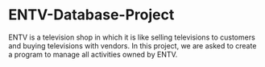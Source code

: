 # ENTV-Database-Project
ENTV is a television shop in which it is like selling televisions to customers and buying televisions with vendors. In this project, we are asked to create a program to manage all activities owned by ENTV.
